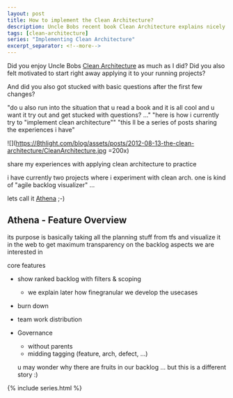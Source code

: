 ```yaml
---
layout: post
title: How to implement the Clean Architecture?
description: Uncle Bobs recent book Clean Architecture explains nicely how we should setup the architecture of our projects and which guidelines should drive our decisions. In theory this all sounds logical and easy but what happens when theory meets reality?
tags: [clean-architecture]
series: "Implementing Clean Architecture"
excerpt_separator: <!--more-->
---
```


Did you enjoy Uncle Bobs [Clean Architecture](/Clean-Architecture) as much as I did?
Did you also felt motivated to start right away applying it to your running projects?

And did you also got stucked with basic questions after the first few changes?

"do u also run into the situation that u read a book and it is all cool and u want it try out and get stucked with questions? ..."
"here is how i currently try to "implement clean architecture""
"this ll be a series of posts sharing the experiences i have"


![](https://8thlight.com/blog/assets/posts/2012-08-13-the-clean-architecture/CleanArchitecture.jpg =200x)

share my experiences with applying clean architecture to practice

<!--more-->

i have currently two projects where i experiment with clean arch. one is kind of "agile backlog visualizer" ...

lets call it [Athena](https://en.wikipedia.org/wiki/Athena) ;-)


## Athena - Feature Overview

its purpose is basically taking all the planning stuff from tfs and visualize it in the web
to get maximum transparency on the backlog aspects we are interested in

core features
- show ranked backlog with filters & scoping
  - we explain later how finegranular we develop the usecases
- burn down
- team work distribution
- Governance
  - without parents
  - midding tagging (feature, arch, defect, ...)


  u may wonder why there are fruits in our backlog ... but this is a different story :)


{% include series.html %}
